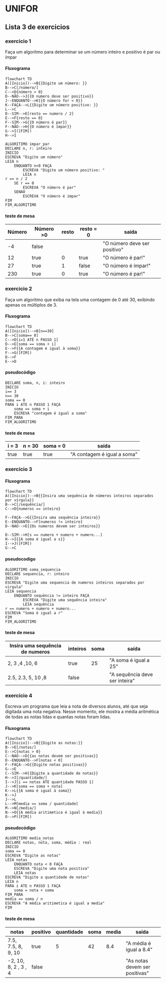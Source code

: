 # UNIFOR
## Lista 3 de exercicios
### exercicio 1
Faça um algoritmo para determinar se um número inteiro e positivo é par ou ímpar
#### Fluxograma
```mermaid
flowchart TD
A([Inicio])-->B{{Digite um número: }}
B-->C[/número/]
C-->D{número > 0}
D--NÃO-->J{{O numero deve ser positivo}}
J--ENQUANTO-->K{{O número for < 0}}
K--FAÇA-->L{{Digite um número positivo: }}
L-->C
D--SIM-->E[resto == numero / 2]
E-->F{resto == 0}
F--SIM-->G{{O número é par}}
F--NÃO-->H{{O número é ímpar}}
G-->I([FIM])
H-->I
```
``` 
ALGORITIMO impar_par
DECLARE n, r: inteiro 
INICIO
ESCREVA "Digite um número"
LEIA n
	ENQUANTO n<0 FAÇA
		ESCREVA "Digite um número positivo: "
		LEIA n
r == n / 2
	SE r == 0
		ESCREVA "O número é par"
	SENAO
		ESCREVA "O número é impar"
FIM
FIM_ALGORITIMO
```
#### teste de mesa 
| Número | Número >0 | resto | resto = 0 | saída |
| -- | -- | -- | -- | -- |
| -4 | false | | | "O número deve ser positivo" | 
| 12 | true | 0 | true | "O número é par!" | 
| 27 | true | 1 | false | "O número é ímpar!" | 
| 230 | true | 0 | true | "O número é par!" |
### exercicio 2 
 Faça um algoritmo que exiba na tela uma contagem de 0 até 30, exibindo apenas os
múltiplos de 3.
#### Fluxograma
```mermaid
flowchart TD
A([Inicio])-->B[n==30]
B-->C[soma== 0]
C-->D[i=1 ATÉ n PASSO 1]
D-->E[soma == soma + i]
E-->F{{A contagem é igual à soma}}
F-->G([FIM])
D-->F
E-->D

```
#### pseudocódigo
```
DECLARE soma, n, i: inteiro
INICIO
i== 3
n== 30
soma == 0
PARA i ATE n PASSO 1 FAÇA
	soma == soma + i
 	ESCREVA "contagem é igual a soma"
FIM_PARA
FIM_ALGORITIMO
```
#### teste de mesa
| i = 3 | n = 30 | soma = 0 | saída |
| -- | -- | -- | -- |
| true | true | true | "A contagem é igual a soma" |

### exercício 3
#### Fluxograma
```mermaid
flowchart TD
A([Inicio])-->B{{Insira uma sequência de números inteiros separados por vírgula}}
B-->C[/sequência/]
C-->D{numeros == inteiro}

F--FAÇA-->G{{Insira uma sequência inteira}}
E--ENQUANTO-->F[numeros != inteiro]
D--NAO-->E{{Os numeros devem ser inteiros}}

D--SIM-->H[s == numero + numero + numero...]
H-->I{{A soma é igual a s}}
I-->J([FIM])
G-->C
```
#### pseudocodigo
```
ALGORITIMO soma_sequencia
DECLARE sequencia, r: inteiro
INICIO
ESCREVA "Digite uma sequencia de numeros inteiros separados por virgula"
LEIA sequencia
	ENQUANTO sequência != inteiro FAÇA
 		ESCREVA "Digite uma sequência inteira"
   		LEIA sequência 
r == numero + numero + numero...
ESCREVA "Soma é igual a r"
FIM
FIM_ALGORITIMO
```

#### teste de mesa 
| Insira uma sequência de numeros | inteiros | soma | saída |
| -- | -- | -- | -- |
| 2, 3 ,4 ,10, 6 | true | 25 | "A soma é igual a 25" |
| 2.5, 2.3, 5, 10 ,8 | false | | "A sequência deve ser inteira" |
### exercício 4
Escreva um programa que leia a nota de diversos alunos, até que seja digitada uma nota negativa. Nesse momento, ele mostra a média aritmética de todas as notas lidas e quantas notas foram lidas.
#### Fluxograma 
```mermaid
flowchart TD
A([Inicio])-->B{{Digite as notas:}}
B-->E[/notas/]
E-->C{notas > 0}
C--NAO-->D{{as notas devem ser positivas}}
D--ENQUANTO-->F[notas < 0]
F--FAÇA-->G{{Digite notas positivas}}
G-->E
C--SIM-->H{{Digite a quantidade de notas}}
H-->I[/quantidade/]
I-->J[i == notas ATE quantidade PASSO 1]
J-->K[soma == soma + nota]
K-->L{{A soma é igual à soma}}
K-->J
J-->L
L-->M[media == soma / quantidade]
M-->N[/media/]
N-->O{{A média aritimetica é igual à media}}
O-->P([FIM])
```
#### pseudocódigo
```
ALGORITIMO media_notas
DECLARE notas, nota, soma, média : real
INICIO
soma == 0
ESCREVA "Digite as notas"
LEIA notas
	ENQUANTO nota < 0 FAÇA
	ESCREVA "Digite uma nota positiva"
	LEIA notas
ESCREVA "Digite a quantidade de notas"
LEIA n
PARA i ATE n PASSO 1 FAÇA 
	soma = nota + soma 
FIM_PARA
media == soma / n 
ESCREVA "A média aritimetica é igual a media"
FIM
```
#### teste de mesa 
| notas | positivo | quantidade | soma | media | saída |
| -- | -- | -- | -- | -- | -- |
| 7.5, 7.5, 8, 9, 10 | true | 5 | 42 | 8.4 | "A média é igual a 8.4" |
|-2,  10, 8, 2 , 3 , 4 | false | | | | "As notas devem ser positivas" |
 	
 


